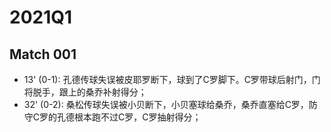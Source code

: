 # 2021Q1
## Match 001

- 13' (0-1): 孔德传球失误被皮耶罗断下，球到了C罗脚下。C罗带球后射门，门将脱手，跟上的桑乔补射得分；
- 32' (0-2): 桑松传球失误被小贝断下，小贝塞球给桑乔，桑乔直塞给C罗，防守C罗的孔德根本跑不过C罗，C罗抽射得分；
